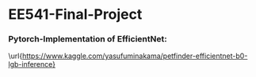 # EE541-Final-Project

### Pytorch-Implementation of EfficientNet: 
\url{https://www.kaggle.com/yasufuminakama/petfinder-efficientnet-b0-lgb-inference}
